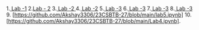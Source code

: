 1.<a href="https://github.com/Akshay3306/23CSBTB-27/blob/main/LAB_1.ipynb"> Lab -1</a>
2.<a href ="https://github.com/Akshay3306/23CSBTB-27/blob/main/LAB2.ipynb">Lab - 2</a>
3.<a href ="https://github.com/Akshay3306/23CSBTB-27/blob/main/BFS.ipynb"> Lab -2 </a>
4.<a href ="https://github.com/Akshay3306/23CSBTB-27/blob/main/Untitled6.ipynb"> Lab -2</a>
5.<a href ="https://github.com/Akshay3306/23CSBTB-27/blob/main/lab3"> Lab -3</a>
6.<a href ="https://github.com/Akshay3306/23CSBTB-27/blob/main/lab3"> Lab -3</a>
7.<a href ="https://github.com/Akshay3306/23CSBTB-27/blob/main/lab3"> Lab -3</a>
8.<a href ="https://github.com/Akshay3306/23CSBTB-27/blob/main/lab3"> Lab -3</a>
9. [https://github.com/Akshay3306/23CSBTB-27/blob/main/lab5.ipynb]
10. [https://github.com/Akshay3306/23CSBTB-27/blob/main/Lab4.ipynb].

